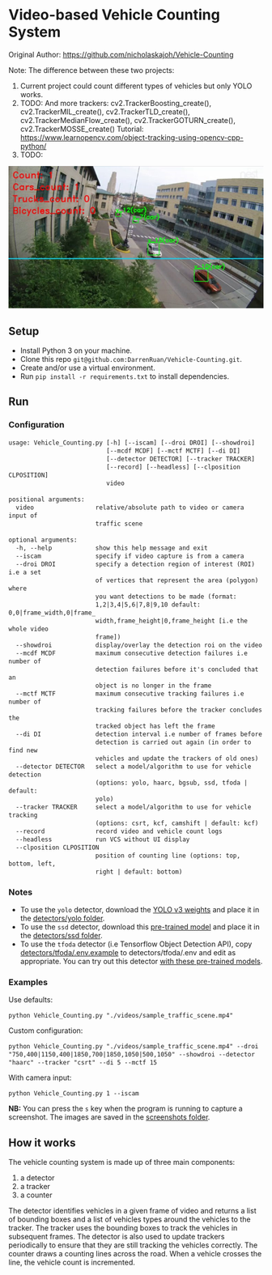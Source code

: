 # Video-based Vehicle Counting System
Original Author: https://github.com/nicholaskajoh/Vehicle-Counting

Note: The difference between these two projects:
1. Current project could count different types of vehicles but only YOLO works.
2. TODO: And more trackers: cv2.TrackerBoosting_create(), cv2.TrackerMIL_create(), cv2.TrackerTLD_create(), cv2.TrackerMedianFlow_create(), cv2.TrackerGOTURN_create(), cv2.TrackerMOSSE_create()
Tutorial: https://www.learnopencv.com/object-tracking-using-opencv-cpp-python/
3. TODO: 

![](Hamburg_Hall.jpg)

## Setup
- Install Python 3 on your machine.
- Clone this repo `git@github.com:DarrenRuan/Vehicle-Counting.git`.
- Create and/or use a virtual environment.
- Run `pip install -r requirements.txt` to install dependencies.

## Run

### Configuration
```
usage: Vehicle_Counting.py [-h] [--iscam] [--droi DROI] [--showdroi]
                           [--mcdf MCDF] [--mctf MCTF] [--di DI]
                           [--detector DETECTOR] [--tracker TRACKER]
                           [--record] [--headless] [--clposition CLPOSITION]
                           video

positional arguments:
  video                 relative/absolute path to video or camera input of
                        traffic scene

optional arguments:
  -h, --help            show this help message and exit
  --iscam               specify if video capture is from a camera
  --droi DROI           specify a detection region of interest (ROI) i.e a set
                        of vertices that represent the area (polygon) where
                        you want detections to be made (format:
                        1,2|3,4|5,6|7,8|9,10 default: 0,0|frame_width,0|frame_
                        width,frame_height|0,frame_height [i.e the whole video
                        frame])
  --showdroi            display/overlay the detection roi on the video
  --mcdf MCDF           maximum consecutive detection failures i.e number of
                        detection failures before it's concluded that an
                        object is no longer in the frame
  --mctf MCTF           maximum consecutive tracking failures i.e number of
                        tracking failures before the tracker concludes the
                        tracked object has left the frame
  --di DI               detection interval i.e number of frames before
                        detection is carried out again (in order to find new
                        vehicles and update the trackers of old ones)
  --detector DETECTOR   select a model/algorithm to use for vehicle detection
                        (options: yolo, haarc, bgsub, ssd, tfoda | default:
                        yolo)
  --tracker TRACKER     select a model/algorithm to use for vehicle tracking
                        (options: csrt, kcf, camshift | default: kcf)
  --record              record video and vehicle count logs
  --headless            run VCS without UI display
  --clposition CLPOSITION
                        position of counting line (options: top, bottom, left,
                        right | default: bottom)
```

### Notes
- To use the `yolo` detector, download the [YOLO v3 weights](https://pjreddie.com/media/files/yolov3.weights) and place it in the [detectors/yolo folder](/detectors/yolo).
- To use the `ssd` detector, download this [pre-trained model](https://drive.google.com/file/d/0BzKzrI_SkD1_WVVTSmQxU0dVRzA/view) and place it in the [detectors/ssd folder](/detectors/ssd).
- To use the `tfoda` detector (i.e Tensorflow Object Detection API), copy [detectors/tfoda/.env.example](/detectors/tfoda/.env.example) to detectors/tfoda/.env and edit as appropriate. You can try out this detector [with these pre-trained models](https://github.com/opencv/opencv/wiki/TensorFlow-Object-Detection-API#use-existing-config-file-for-your-model).

### Examples
Use defaults:

```
python Vehicle_Counting.py "./videos/sample_traffic_scene.mp4"
```

Custom configuration:

```
python Vehicle_Counting.py "./videos/sample_traffic_scene.mp4" --droi "750,400|1150,400|1850,700|1850,1050|500,1050" --showdroi --detector "haarc" --tracker "csrt" --di 5 --mctf 15
```

With camera input:

```
python Vehicle_Counting.py 1 --iscam
```

__NB:__ You can press the `s` key when the program is running to capture a screenshot. The images are saved in the [screenshots folder](/screenshots).

## How it works
The vehicle counting system is made up of three main components: 
1. a detector
2. a tracker
3. a counter

The detector identifies vehicles in a given frame of video and returns a list of bounding boxes and a list of vehicles types around the vehicles to the tracker. The tracker uses the bounding boxes to track the vehicles in subsequent frames. The detector is also used to update trackers periodically to ensure that they are still tracking the vehicles correctly. The counter draws a counting lines across the road. When a vehicle crosses the line, the vehicle count is incremented.
